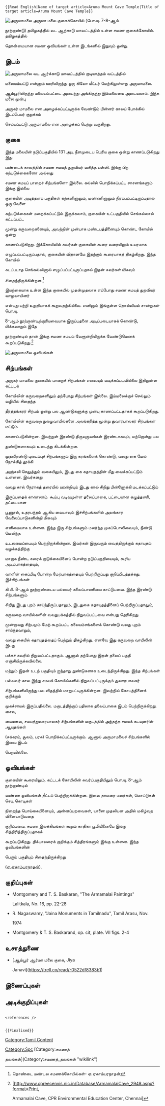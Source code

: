```{=mediawiki}
{{Read English|Name of target article=Aruma Mount Cave Temple|Title of target article=Aruma Mount Cave Temple}}
```
![அருமாமலை](Ar1.jpg "அருமாமலை") அருமா மலை குகைக்கோயில் (பொ.யு. 7-8-ஆம்
நூற்றாண்டு) தமிழகத்தில் வட ஆற்காடு மாவட்டத்தில் உள்ள சமண குகைக்கோயில். தமிழகத்தில்
தொன்மையான சமண ஓவியங்கள் உள்ள இடங்களில் இதுவும் ஒன்று.

## இடம்

![அருமாமலை](Ar2.jpg "அருமாமலை") வட ஆர்க்காடு மாவட்டத்தில் குடியாத்தம் வட்டத்தில்
மலையம்பட்டு என்னும் ஊரிலிருந்து ஒரு கிலோ மீட்டர் மேற்கிலுள்ளது அருமாமலை.
ஆம்பூரிலிருந்து மலையம்பட்டை அடைந்து அங்கிருந்து இம்மலையை அடையலாம். இந்த மலை முன்பு
அருகர் மாமலை என அழைக்கப்பட்டிருக்க வேண்டும் பின்னர் காலப் போக்கில் இடப்பெயர் குறுக்கம்
செய்யப்பட்டு அருமாமலை என அழைக்கப் பெற்று வருகிறது.

## குகை

இந்த மலையின் நடுப்பகுதியில் 131 அடி நீளமுடைய பெரிய குகை ஒன்று காணப்படுகிறது இது
பண்டைக் காலத்தில் சமண சமயத் துறவியர் வசித்த பள்ளி. இங்கு பிற கற்படுக்கைகளோ அல்லது
சமண சமயப் பாறைச் சிற்பங்களோ இல்லை. கல்லில் பொறிக்கப்பட்ட சாசனங்களும் இங்கு இல்லை
குகையின் அடித்தளப் பகுதிகள் கற்களினாலும், மண்ணினாலும் நிரப்பப்பட்டிருப்பதால் ஒரு வேளை
கற்படுக்கைகள் மறைக்கப்பட்டும் இருக்கலாம், குகையின் உட்பகுதியில் செங்கல்லால் கட்டப்பட்ட
மூன்று கருவறைகளையும், அவற்றின் முன்பாக மண்டபத்தினையும் கொண்ட கோயில் ஒன்று
காணப்படுகிறது. இக்கோயிலில் சுவர்கள் குகையின் கூரை வரையிலும் உயரமாக
எழுப்பப்பட்டிருப்பதால், குகையின் விதானமே இதற்கும் கூரையாகத் திகழ்கிறது. இந்த கோயில்
சுடப்படாத செங்கல்லினால் எழுப்பப்பட்டிருப்பதால் இதன் சுவர்கள் மிகவும்
சிதைந்திருக்கின்றன.[^1]

இயற்கையாக உள்ள இந்த குகையில் முதன்முதலாக எப்போது சமண சமயத் துறவியர் வாழலாயினர்
என்பது பற்றி உறுதியாகக் கூறுவதற்கில்லை. எனினும் இங்குள்ள தொல்லியல் சான்றுகள் பொ.யு.
8-ஆம் நூற்றாண்டிற்குரியவையாக இருப்பதனை அடிப்படையாகக் கொண்டு, மிக்கவாறும் இதே
நூற்றாண்டில் தான் இங்கு சமண சமயம் வேரூன்றியிருக்க வேண்டுமெனக் கூறப்படுகிறது.[^2]
![அருமாமலை ஓவியங்கள்](Armamalai-2.png "அருமாமலை ஓவியங்கள்")

## சிற்பங்கள்

அருகர் மாமலை குகையில் பாறைச் சிற்பங்கள் எவையும் வடிக்கப்படவில்லை இதிலுள்ள கட்டடக்
கோயிலின் கருவறைகளிலும் தற்போது சிற்பங்கள் இல்லை. இம்மலைக்குச் செல்லும் வழியில் சிதைந்த
தீர்த்தங்கரர் சிற்பம் ஒன்று பல ஆண்டுகளுக்கு முன்பு காணப்பட்டதாகக் கூறப்படுகிறது.
கோயிலின் கருவறை நுழைவாயில்களை அலங்கரித்த மூன்று துவாரபாலகர் சிற்பங்கள் மட்டும்
காணப்படுகின்றன. இவற்றுள் இரண்டு திருவுருவங்கள் இரண்டாகவும், மற்றொன்று பல
துண்டுகளாகவும் உடைந்து கிடக்கின்றன.

முதலிரண்டு புடைப்புச் சிற்பங்களும் இரு கரங்களைக் கொண்டு, வலது கை மேல் நோக்கித் தூக்கி
அஞ்சலி செலுத்தும் வகையிலும், இடது கை கதாயுதத்தின் மீது வைக்கப்பட்டும் உள்ளன. இவர்களது
வலது கால் நேராகத் தரையில் ஊன்றியும் இடது கால் சிறிது பின்னோக்கி மடக்கப்பட்டும்
இருப்பதைக் காணலாம். கூம்பு வடிவமுள்ள தலைப்பாகை, பட்டையான கழுத்தணி, தட்டையான
பூணூல், உதரபந்தம் ஆகிய வையாவும் இச்சிற்பங்களில் அலங்கார வேலைப்பாடுகளின்றி மிகவும்
எளிமையாக உள்ளன. இந்த இரு சிற்பங்களும் மலர்ந்த முகப்பொலிவையும், நீண்டு மெலிந்த
உடலமைப்பையும் பெற்றிருக்கின்றன. இவர்கள் இருவரும் வைத்திருக்கும் கதாயுதம் வழக்கத்திற்கு
மாறாக நீண்ட சுரைக் குடுக்கையினைப் போன்ற நடுப்பகுதியையும், கூரிய அடிப்பாகத்தையும்,
வாளின் கைப்பிடி போன்ற மேற்பாகத்தையும் பெற்றிருப்பது குறிப்பிடத்தக்கது. இச்சிற்பங்கள்
கி.பி. 8-ஆம் நூற்றாண்டைய பல்லவர் கலைப்பாணியை காட்டுபவை. இந்த இரண்டு சிற்பங்களும்
சிறிது இடது புறம் சாய்ந்திருப்பதாலும், இடதுகை கதாயுதத்தினைப் பெற்றிருப்பதாலும்,
கருவறை வாயில்களின் வலதுபக்கத்தில் நிறுவப்பட்டவை என்பது தெரிகிறது.

மூன்றாவது சிற்பமும் மேற் கூறப்பட்ட கலையம்சங்களைக் கொண்டு வலது புறம் சாய்ந்தவாறும்,
வலது கையில் கதாயுதத்தைப் பெற்றும் திகழ்கிறது. எனவே இது கருவறை வாயிலின் இடது
பக்கச் சுவரில் நிறுவப்பட்டதாகும். ஆனால் தற்போது இதன் தலைப் பகுதி எஞ்சியிருக்கவில்லை.
மற்றும் இதன் உடற் பகுதியும் ஐந்தாறு துண்டுகளாக உடைந்திருக்கிறது. இந்த சிற்பங்கள்
பல்லவர் கால இந்து சமயக் கோயில்களில் நிறுவப்பட்டிருக்கும் துவாரபாலகர்
சிற்பங்களிலிருந்து பல விதத்தில் மாறுபட்டிருக்கின்றன. இவற்றில் கோபத்தினைக் குறிக்கும்
முகச்சாயல் இருப்பதில்லை. மகுடத்திற்குப் பதிலாக தலைப்பாகை இடம் பெற்றிருக்கிறது. சைவ,
வைணவ, சமயத்துவாரபாலகர் சிற்பங்களின் மகுடத்தில் அந்தந்த சமயக் கடவுளரின் ஆயுதங்கள்
(சக்கரம், சூலம், பரசு) பொறிக்கப்பட்டிருக்கும். ஆனால் அருமாமலைச் சிற்பங்களில் இவை இடம்
பெறவில்லை.

## ஓவியங்கள்

குகையின் கூரையிலும், கட்டடக் கோயிலின் சுவர்ப்பகுதியிலும் பொ.யு. 8-ஆம் நூற்றாண்டில்
வண்ண ஓவியங்கள் தீட்டப் பெற்றிருக்கின்றன. இவை தாமரை மலர்கள், மொட்டுகள் செடி கொடிகள்
நிறைந்த பொய்கையினையும், அன்னப்பறவைகள், யானை முதலியன அதில் மகிழ்வுற விளையாடுவதை
குறிப்பவை. சமண இலக்கியங்கள் கூறும் காதிகா பூமியினையே இங்கு சித்திரித்திருப்பதாகக்
கூறப்படுகிறது. திக்பாலரைக் குறிக்கும் சித்திரங்களும் இங்கு உள்ளன. இந்த ஓவியங்களின்
பெரும் பகுதியும் சிதைந்திருக்கிறது
([ஏ.ஏகாம்பரநாதன்](ஏ.ஏகாம்பரநாதன் "wikilink")).

## குறிப்புகள்

-   Montgomery and T. S. Baskaran, \"The Armamalai Paintings\"
    Lalitkala, No. 16, pp. 22-28
-   R. Nagaswamy, \"Jaina Monuments in Tamilnadu\", Tamil Arasu, Nov.
    1974
-   Montgomery & T. S. Baskarand, op. cit, plate. VII figs. 2-4

## உசாத்துணை

-   [ஆம்பூர் ஆர்மா மலை குகை, Jiya
    Janavi](https://trell.co/read/-0522df8383b1)

## இணைப்புகள்

## அடிக்குறிப்புகள்

```{=html}
<references />
```
```{=mediawiki}
{{Finalised}}
```
[Category:Tamil Content](Category:Tamil_Content "wikilink")
[Category:Spc](Category:Spc "wikilink") [Category:சமணத்
தலங்கள்](Category:சமணத்_தலங்கள் "wikilink")

[^1]: தொண்டை மண்டல சமணக்கோயில்கள்- ஏ.ஏகாம்பரநாதன்

[^2]: \[<http://www.cpreecenvis.nic.in/Database/ArmamalaiCave_2948.aspx?format=Print>,
    Armamalai Cave, CPR Environmental Education Center, Chennai\]
